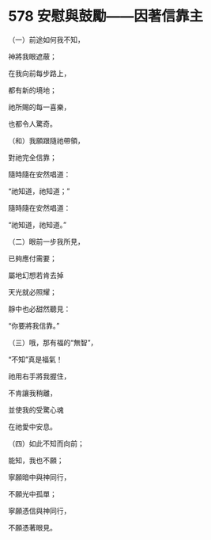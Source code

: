# 578 安慰與鼓勵——因著信靠主

（一）前途如何我不知，

神將我眼遮蔽；

在我向前每步路上，

都有新的境地；

祂所賜的每一喜樂，

也都令人驚奇。

（和）我願跟隨祂帶領，

對祂完全信靠；

隨時隨在安然唱道：

“祂知道，祂知道；”

隨時隨在安然唱道：

“祂知道，祂知道。”

（二）眼前一步我所見，

已夠應付需要；

屬地幻想若肯去掉

天光就必照耀；

靜中也必甜然聽見：

“你要將我信靠。”

（三）哦，那有福的“無智”，

“不知”真是福氣！

祂用右手將我握住，

不肯讓我稍離，

並使我的受驚心魂

在祂愛中安息。

（四）如此不知而向前；

能知，我也不願；

寧願暗中與神同行，

不願光中孤單；

寧願憑信與神同行，

不願憑著眼見。

